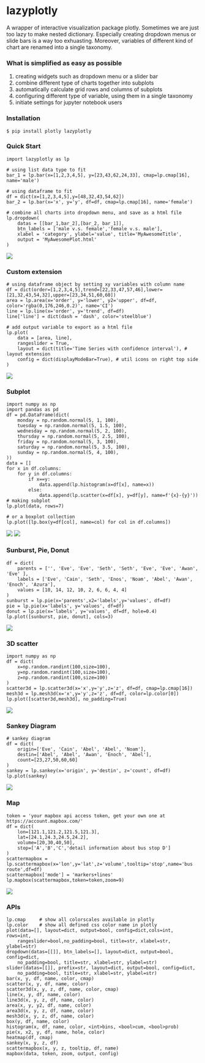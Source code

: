 # lazyplotly
A wrapper of interactive visualization package plotly. Sometimes we are just too lazy to make nested dictionary. Especially creating dropdown menus or slide bars is a way too exhuasting. Moreover, variables of different kind of chart are renamed into a single taxonomy.
### What is simplified as easy as possible
1. creating widgets such as dropdown menu or a slider bar
2. combine different type of charts together into subplots
3. automatically calculate grid rows and columns of subplots
4. configuring different type of variable, using them in a single taxonomy
5. initiate settings for jupyter notebook users
### Installation
```
$ pip install plotly lazyplotly
```
### Quick Start
```
import lazyplotly as lp

# using list data type to fit
bar_1 = lp.bar(x=[1,2,3,4,5], y=[23,43,62,24,33], cmap=lp.cmap[16], name='male')

# using dataframe to fit
df = dict(x=[1,2,3,4,5],y=[48,32,43,54,62])
bar_2 = lp.bar(x='x', y='y', df=df, cmap=lp.cmap[16], name='female')

# combine all charts into dropdown menu, and save as a html file
lp.dropdown(
    datas = [[bar_1,bar_2],[bar_2, bar_1]],
    btn_labels = ['male v.s. female','female v.s. male'], 
    xlabel = 'category', ylabel='value', title='MyAwesomeTitle',
    output = 'MyAwesomePlot.html'
)
```
![](https://github.com/billju/lazyplotly/raw/master/images/dropdown.png)
### Custom extension
```
# using dataframe object by setting xy variables with column name
df = dict(order=[1,2,3,4,5],trend=[22,33,47,57,46],lower=[21,32,43,54,32],upper=[23,34,51,60,60])
area = lp.area(x='order', y='lower', y2='upper', df=df, color='rgba(0,176,246,0.2)', name='CI')
line = lp.line(x='order', y='trend', df=df)
line['line'] = dict(dash = 'dash', color='steelblue')

# add output variable to export as a html file
lp.plot(
    data = [area, line],
    rangeslider = True,
    layout = dict(title='Time Series with confidence interval'), # layout extension
    config = dict(displayModeBar=True), # util icons on right top side
)
```
![](https://github.com/billju/lazyplotly/raw/master/images/time_series.png)
### Subplot
```
import numpy as np
import pandas as pd
df = pd.DataFrame(dict(
    monday = np.random.normal(5, 1, 100),
    tuesday = np.random.normal(5, 1.5, 100),
    wednesday = np.random.normal(5, 2, 100),
    thursday = np.random.normal(5, 2.5, 100),
    friday = np.random.normal(5, 3, 100),
    saturday = np.random.normal(5, 3.5, 100),
    sunday = np.random.normal(5, 4, 100),
))
data = []
for x in df.columns:
    for y in df.columns:
        if x==y:
            data.append(lp.histogram(x=df[x], name=x))
        else:
            data.append(lp.scatter(x=df[x], y=df[y], name=f'{x}-{y}'))
# making subplot
lp.plot(data, rows=7)

# or a boxplot collection
lp.plot([lp.box(y=df[col], name=col) for col in df.columns])
```
![](https://github.com/billju/lazyplotly/raw/master/images/subplot.png)
![](https://github.com/billju/lazyplotly/raw/master/images/boxplot.png)
### Sunburst, Pie, Donut
```
df = dict(
    parents = ['', 'Eve', 'Eve', 'Seth', 'Seth', 'Eve', 'Eve', 'Awan', 'Eve' ],
    labels = ['Eve', 'Cain', 'Seth', 'Enos', 'Noam', 'Abel', 'Awan', 'Enoch', 'Azura'],
    values = [10, 14, 12, 10, 2, 6, 6, 4, 4]
)
sunburst = lp.pie(x='parents',x2='labels',y='values', df=df)
pie = lp.pie(x='labels', y='values', df=df)
donut = lp.pie(x='labels', y='values', df=df, hole=0.4)
lp.plot([sunburst, pie, donut], cols=3)
```
![](https://github.com/billju/lazyplotly/raw/master/images/pie.png)
### 3D scatter
```
import numpy as np
df = dict(
    x=np.random.randint(100,size=100),
    y=np.random.randint(100,size=100),
    z=np.random.randint(100,size=100)
)
scatter3d = lp.scatter3d(x='x',y='y',z='z', df=df, cmap=lp.cmap[16])
mesh3d = lp.mesh3d(x='x',y='y',z='z', df=df, color=lp.color[0])
lp.plot([scatter3d,mesh3d], no_padding=True)
```
![](https://github.com/billju/lazyplotly/raw/master/images/scatter3d.png)

### Sankey Diagram
```
# sankey diagram
df = dict(
    origin=['Eve', 'Cain', 'Abel', 'Abel', 'Noam'],
    destin=['Abel', 'Abel', 'Awan', 'Enoch', 'Abel'],
    count=[23,27,50,60,60]
)
sankey = lp.sankey(x='origin', y='destin', z='count', df=df)
lp.plot(sankey)
```
![](https://github.com/billju/lazyplotly/raw/master/images/sankey.png)
### Map
```
token = 'your mapbox api access token, get your own one at https://account.mapbox.com/'
df = dict(
    lon=[121.1,121.2,121.5,121.3],
    lat=[24.1,24.3,24.5,24.2],
    volume=[20,30,40,50],
    stop=['A','B','C','detail information about bus stop D']
)
scattermapbox = lp.scattermapbox(x='lon',y='lat',z='volume',tooltip='stop',name='bus route',df=df)
scattermapbox['mode'] = 'markers+lines'
lp.mapbox(scattermapbox,token=token,zoom=9)
```
![](https://github.com/billju/lazyplotly/raw/master/images/mapbox.png)
### APIs
```
lp.cmap     # show all colorscales available in plotly
lp.color    # show all defined css color name in plotly
plot(data=[], layout=dict, output=bool, config=dict,cols=int, rows=int,
    rangeslider=bool,no_padding=bool, title=str, xlabel=str, ylabel=str)
dropdown(datas=[[]], btn_labels=[], layout=dict, output=bool, config=dict,
    no_padding=bool, title=str, xlabel=str, ylabel=str)
slider(datas=[[]], prefix=str, layout=dict, output=bool, config=dict,
    no_padding=bool, title=str, xlabel=str, ylabel=str)
bar(x, y, df, name, color, cmap)
scatter(x, y, df, name, color)
scatter3d(x, y, z, df, name, color, cmap)
line(x, y, df, name, color)
line3d(x, y, z, df, name, color)
area(x, y, y2, df, name, color)
area3d(x, y, z, df, name, color)
mesh3d(x, y, z, df, name, color)
box(y, df, name, color)
histogram(x, df, name, color, <int>bins, <bool>cum, <bool>prob)
pie(x, x2, y, df, name, hole, color)
heatmap(df, cmap)
sankey(x, y, z, df)
scattermapbox(x, y, z, tooltip, df, name)
mapbox(data, token, zoom, output, config)
```
